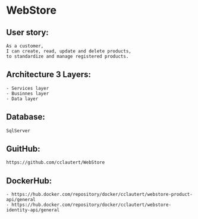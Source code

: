 # WebStore

## User story:
    As a customer,
    I can create, read, update and delete products, 
    to standardize and manage registered products.


## Architecture 3 Layers: 
    - Services layer
    - Businnes layer
    - Data layer

## Database: 
    SqlServer


## GuitHub: 
    https://github.com/cclautert/WebStore

## DockerHub: 
    - https://hub.docker.com/repository/docker/cclautert/webstore-product-api/general
    - https://hub.docker.com/repository/docker/cclautert/webstore-identity-api/general
